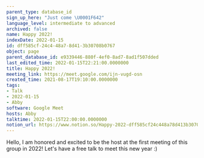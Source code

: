 ```yaml
---
parent_type: database_id
sign_up_here: "Just come \U0001F642"
language_level: intermediate to advanced
archived: false
name: Happy 2022!
indexDate: 2022-01-15
id: dff585cf-24c4-48a7-8d41-3b30708b0767
object: page
parent_database_id: e9339446-880f-4ef0-8ad7-8ad1f507dded
last_edited_time: 2022-01-15T22:21:00.0000000
title: Happy 2022!
meeting_link: https://meet.google.com/ijn-vugd-osn
created_time: 2021-08-17T19:10:00.0000000
tags:
- Talk
- 2022-01-15
- Abby
software: Google Meet
hosts: Abby
talktime: 2022-01-15T22:00:00.0000000
notion_url: https://www.notion.so/Happy-2022-dff585cf24c448a78d413b30708b0767
---
```


Hello, I am honored and excited to be the host at the first meeting of this group in 2022! Let's have a free talk to meet this new year :)





